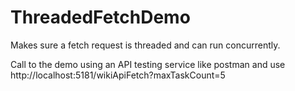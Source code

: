 # ThreadedFetchDemo
Makes sure a fetch request is threaded and can run concurrently.


Call to the demo using an API testing service like postman and use http://localhost:5181/wikiApiFetch?maxTaskCount=5
